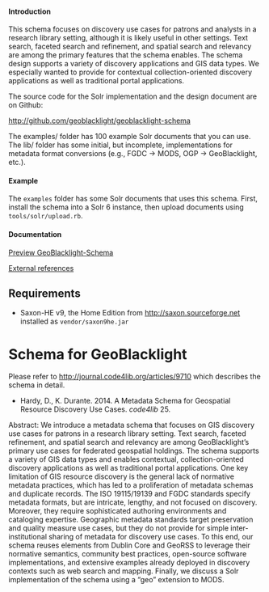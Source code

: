 #### Introduction

This schema focuses on discovery use cases for patrons and analysts in a
research library setting, although it is likely useful in other settings. Text
search, faceted search and refinement, and spatial search and relevancy are
among the primary features that the schema enables. The schema design supports
a variety of discovery applications and GIS data types. We especially wanted to
provide for contextual collection-oriented discovery applications as well as
traditional portal applications.

The source code for the Solr implementation and the design document are on
Github:

  http://github.com/geoblacklight/geoblacklight-schema

The examples/ folder has 100 example Solr documents that you can use. The
lib/ folder has some initial, but incomplete, implementations for metadata
format conversions (e.g., FGDC -> MODS, OGP -> GeoBlacklight, etc.).

#### Example

The `examples` folder has some Solr documents that uses this schema. First,
install the schema into a Solr 6 instance, then upload documents using
`tools/solr/upload.rb`.

#### Documentation

[Preview GeoBlacklight-Schema](geoblacklight-schema.md)

[External references](https://github.com/geoblacklight/geoblacklight/wiki/Schema#external-services)

## Requirements

* Saxon-HE v9, the Home Edition from http://saxon.sourceforge.net installed as
  `vendor/saxon9he.jar`

#  Schema for GeoBlacklight

Please refer to http://journal.code4lib.org/articles/9710 which describes the schema in detail.

* Hardy, D., K. Durante. 2014. A Metadata Schema for Geospatial Resource Discovery Use Cases. _code4lib_ 25.

Abstract: We introduce a metadata schema that focuses on GIS discovery use cases for patrons in a research library setting. Text search, faceted refinement, and spatial search and relevancy are among GeoBlacklight’s primary use cases for federated geospatial holdings. The schema supports a variety of GIS data types and enables contextual, collection-oriented discovery applications as well as traditional portal applications. One key limitation of GIS resource discovery is the general lack of normative metadata practices, which has led to a proliferation of metadata schemas and duplicate records. The ISO 19115/19139 and FGDC standards specify metadata formats, but are intricate, lengthy, and not focused on discovery. Moreover, they require sophisticated authoring environments and cataloging expertise. Geographic metadata standards target preservation and quality measure use cases, but they do not provide for simple inter-institutional sharing of metadata for discovery use cases. To this end, our schema reuses elements from Dublin Core and GeoRSS to leverage their normative semantics, community best practices, open-source software implementations, and extensive examples already deployed in discovery contexts such as web search and mapping. Finally, we discuss a Solr implementation of the schema using a “geo” extension to MODS.
